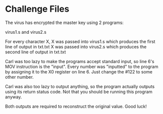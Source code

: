 # Challenge Files

The virus has encrypted the master key using 2 programs:

virus1.s and virus2.s

For every character X, X was passed into virus1.s which produces the first line of output in txt.txt X was passed into virus2.s which produces the second line of output in txt.txt

Carl was too lazy to make the programs accept standard input, so line 6's MOV instruction is the "input". Every number was "inputted" to the program by assigning it to the X0 register on line 6. Just change the #122 to some other number.

Carl was also too lazy to output anything, so the program actually outputs using its return status code. Not that you should be running this program anyway.

Both outputs are required to reconstruct the original value. Good luck!

